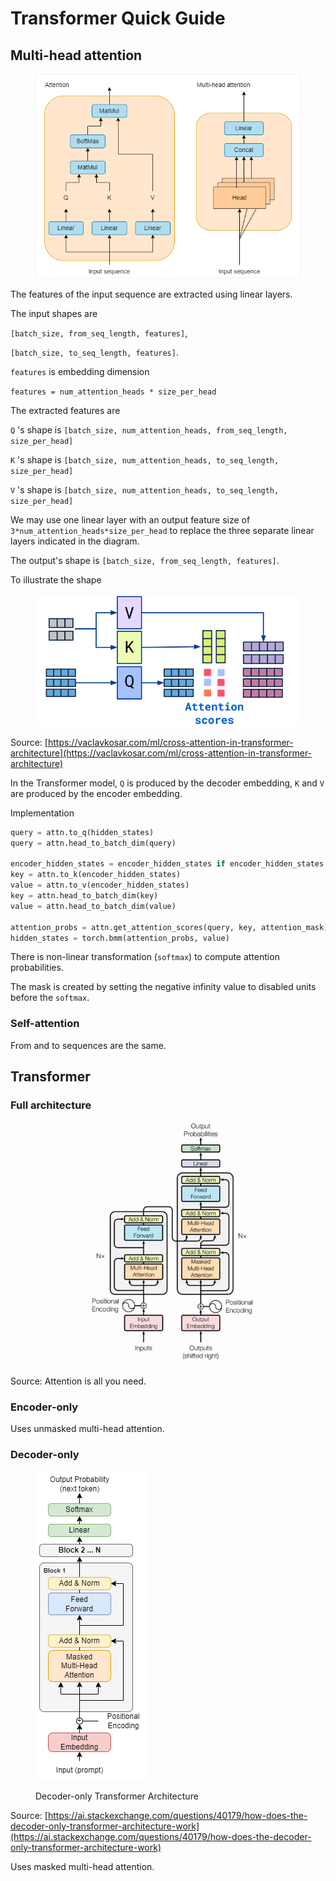 # Transformer Quick Guide

## Multi-head attention

<figure><img src="../../.gitbook/assets/multihead_attention (1).png" alt=""><figcaption></figcaption></figure>

The features of the input sequence are extracted using linear layers.

The input shapes are&#x20;

`[batch_size, from_seq_length, features]`,

`[batch_size, to_seq_length, features]`.

`features` is embedding dimension

`features = num_attention_heads * size_per_head`&#x20;

The extracted features are

`Q` 's shape is `[batch_size, num_attention_heads, from_seq_length, size_per_head]`

`K` 's shape is `[batch_size, num_attention_heads, to_seq_length, size_per_head]`

`V` 's shape is `[batch_size, num_attention_heads, to_seq_length, size_per_head]`

We may use one linear layer with an output feature size of `3*num_attention_heads*size_per_head` to replace the three separate linear layers indicated in the diagram.

The output's shape is `[batch_size, from_seq_length, features]`.

To illustrate the shape

<figure><img src="../../.gitbook/assets/image (12).png" alt=""><figcaption></figcaption></figure>

Source: [https://vaclavkosar.com/ml/cross-attention-in-transformer-architecture](https://vaclavkosar.com/ml/cross-attention-in-transformer-architecture)

In the Transformer model, `Q` is produced by the decoder embedding, `K` and `V` are produced by the encoder embedding.

Implementation

```python
query = attn.to_q(hidden_states)
query = attn.head_to_batch_dim(query)

encoder_hidden_states = encoder_hidden_states if encoder_hidden_states is not None else hidden_states
key = attn.to_k(encoder_hidden_states)
value = attn.to_v(encoder_hidden_states)
key = attn.head_to_batch_dim(key)
value = attn.head_to_batch_dim(value)

attention_probs = attn.get_attention_scores(query, key, attention_mask)
hidden_states = torch.bmm(attention_probs, value)
```

There is non-linear transformation (`softmax`) to compute attention probabilities.

The mask is created by setting the negative infinity value to disabled units before the `softmax`.

### Self-attention

From and to sequences are the same.

## Transformer

### Full architecture

<figure><img src="../../.gitbook/assets/image (11).png" alt=""><figcaption></figcaption></figure>

Source: Attention is all you need.



### Encoder-only

Uses unmasked multi-head attention.

### Decoder-only

<figure><img src="../../.gitbook/assets/image (10).png" alt=""><figcaption><p>Decoder-only Transformer Architecture</p></figcaption></figure>

Source: [https://ai.stackexchange.com/questions/40179/how-does-the-decoder-only-transformer-architecture-work](https://ai.stackexchange.com/questions/40179/how-does-the-decoder-only-transformer-architecture-work)

Uses masked multi-head attention.

